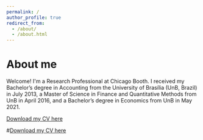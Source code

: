 ```yaml
---
permalink: /
author_profile: true
redirect_from: 
  - /about/
  - /about.html
---
```


About me
======
Welcome! I'm a Research Professional at Chicago Booth. I received my Bachelor’s degree in Accounting from the University of Brasília (UnB, Brazil) in July 2013, a Master of Science in Finance and Quantitative Methods from UnB in April 2016, and a Bachelor’s degree in Economics from UnB in May 2021.

[Download my CV here](https://pcsbezerra.github.io/files/cv.pdf)

#[Download my CV here](http://academicpages.github.io/files/cv.pdf)


